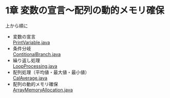 # 1章 変数の宣言～配列の動的メモリ確保

上から順に

- 変数の宣言  
[PrintVariable.java](PrintVariable.java)
- 条件分岐  
[ContitionalBranch.java](ConditionalBranch.java)
- 繰り返し処理  
[LoopProcessing.java](LoopProcessing.java)
- 配列処理（平均値・最大値・最小値）  
[CalAverage.java](CalAverage.java)
- 配列の動的メモリ確保  
[ArrayMemoryAllocation.java](ArrayMemoryAllocation.java)
